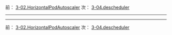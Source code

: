 前： [3-02.HorizontalPodAutoscaler](3-02.HorizontalPodAutoscaler)
次： [3-04.descheduler](3-04.descheduler)

---

---

前： [3-02.HorizontalPodAutoscaler](3-02.HorizontalPodAutoscaler)
次： [3-04.descheduler](3-04.descheduler)
